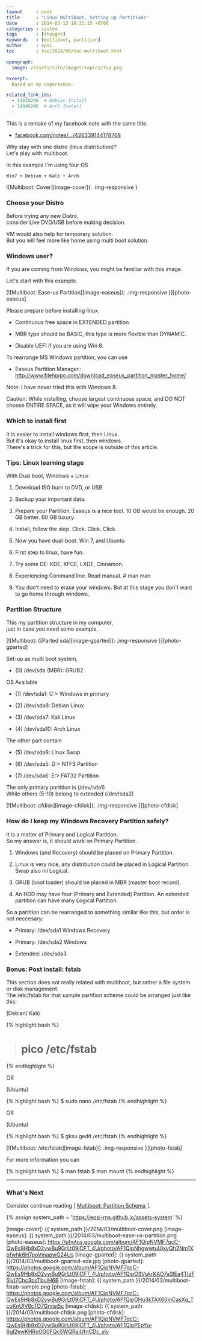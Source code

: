 ```yaml
---
layout     : post
title      : "Linux Multiboot, Setting up Partitions"
date       : 2014-03-13 18:31:15 +0700
categories : system
tags       : [thought]
keywords   : [multiboot, partition]
author     : epsi
toc        : toc/2018/05/toc-multiboot.html

opengraph:
  image: /assets/site/images/topics/tux.png

excerpt:
  Based on my experience.

related_link_ids: 
  - 14010246  # Debian Install
  - 14040246  # Arch Install
---
```


This is a remake of my facebook note with the same title.

* [facebook.com/notes/.../426339144178768][facebook-note]

Why stay with one distro (linux distribution)?<br/>
Let's play with multiboot.

In this example I'm using four OS

	Win7 + Debian + Kali + Arch

![Multiboot: Cover][image-cover]{: .img-responsive }

### Choose your Distro 

Before trying any new Distro,<br/>
consider Live DVD/USB before making decision.

VM would also help for temporary solution.<br/>
But you will feel more like home using multi boot solution.


### Windows user? 

If you are coming from Windows, you might be familiar with this image.

Let's start with this example.

[![Multiboot: Ease-us Partition][image-easeus]{: .img-responsive }][photo-easeus]


Please prepare before installing linux.

* Continuous free space in EXTENDED partition

* MBR type should be BASIC, this type is more flexible than DYNAMIC.

* Disable UEFI if you are using Win 8.


To rearrange MS Windows partition, you can use

* Easeus Partition Manager.: http://www.filehippo.com/download_easeus_partition_master_home/

Note: I have never tried this with Windows 8.

Caution: While installing, choose largest continuous space, and DO NOT choose ENTIRE SPACE, as it will wipe your Windows entirely.


### Which to install first 

It is easier to install windows first, then Linux.<br/>
But it's okay to install linux first, then windows.<br/>
There's a trick for this, but the scope is outside of this article.


### Tips: Linux learning stage 

With Dual boot, Windows + Linux

1. Download ISO burn to DVD, or USB

2. Backup your important data.

3. Prepare your Partition. Easeus is a nice tool. 10 GB would be enough. 20 GB better. 60 GB luxury.

4. Install, follow the step. Click. Click. Click.

5. Now you have dual-boot. Win 7, and Ubuntu

6. First step to linux, have fun.

7. Try some DE: KDE, XFCE, LXDE, Cinnamon.

8. Experiencing Command line. Read manual. # man man

9. You don't need to erase your windows. But at this stage you don't want to go home through windows.


### Partition Structure 

This my partition structure in my computer,<br/>
just in case you need some example.

[![Multiboot: GParted sda][image-gparted]{: .img-responsive }][photo-gparted]

Set-up as multi boot system,

* (0) /dev/sda (MBR): GRUB2

OS Available

* (1) /dev/sda1: C:> Windows in primary

* (2) /dev/sda8: Debian Linux

* (3) /dev/sda7: Kali Linux

* (4) /dev/sda10: Arch Linux


The other part contain

* (5) /dev/sda9: Linux Swap

* (6) /dev/sda5: D:> NTFS Partition

* (7) /dev/sda6: E:> FAT32 Partition

The only primary partition is (/dev/sda1)<br/>
While others (5-10) belong to extended (/dev/sda2)

[![Multiboot: cfdisk][image-cfdisk]{: .img-responsive }][photo-cfdisk]

### How do I keep my Windows Recovery Partition safely? 

It is a matter of Primary and Logical Partition.<br/>
So my answer is, it should work on Primary Partition.

1. Windows (and Recovery) should be placed on Primary Partition.

2. Linux is very nice, any distribution could be placed in Logical Partition. Swap also ini Logical.

3. GRUB (boot loader) should be placed in MBR (master boot record).

4. An HDD may have four (Primary and Extended) Partition. An extended partition can have many Logical Partition.

So a partition can be rearranged to something similar like this, but order is not neccesary:

* Primary: /dev/sda1 Windows Recovery

* Primary: /dev/sda2 Windows

* Extended: /dev/sda3


### Bonus: Post Install: fstab 

This section does not really related with multiboot, but rather a file system or disk management.<br/>
The /etc/fstab for that sample partition scheme could be arranged just like this:

(Debian/ Kali)

{% highlight bash %}
># pico /etc/fstab
{% endhighlight %}

OR

(Ubuntu)

{% highlight bash %}
 $ sudo nano /etc/fstab
{% endhighlight %}

OR

(Ubuntu)

{% highlight bash %}
 $ gksu gedit /etc/fstab
{% endhighlight %}

[![Multiboot: /etc/fstab][image-fstab]{: .img-responsive }][photo-fstab]

For more information you can

{% highlight bash %}
 $ man fstab
 $ man mount
{% endhighlight %}

-- -- --

### What's Next

Consider continue reading [ [Multiboot: Partition Schema][local-part-config] ].


[//]: <> ( -- -- -- links below -- -- -- )

{% assign system_path = 'https://epsi-rns.github.io/assets-system' %}

[local-part-config]:    /system/2018/05/21/linux-multiboot.html

[facebook-note]:	https://www.facebook.com/notes/epsi-r-nurwijayadi/linux-multiboot/426339144178768
[image-cover]:      {{ system_path }}/2014/03/multiboot-cover.png
[image-easeus]:     {{ system_path }}/2014/03/multiboot-ease-us-partition.png
[photo-easeus]:     https://photos.google.com/album/AF1QipNVMF7qcC-QwEs9Hb8xD2ywBu9GrLt09jCFT_4U/photo/AF1QipNhgwwtuUixyQh2Nm1Xbfwhk6H7poVmapwG24Us
[image-gparted]:    {{ system_path }}/2014/03/multiboot-gparted-sda.jpg
[photo-gparted]:    https://photos.google.com/album/AF1QipNVMF7qcC-QwEs9Hb8xD2ywBu9GrLt09jCFT_4U/photo/AF1QipO3VgkrKAO7a3lEa4TldF5lvI7Chc3psTbuIH6B
[image-fstab]:      {{ system_path }}/2014/03/multiboot-fstab-sample.png
[photo-fstab]:      https://photos.google.com/album/AF1QipNVMF7qcC-QwEs9Hb8xD2ywBu9GrLt09jCFT_4U/photo/AF1QipOHu3kTAX60inCasXq_TcoKnUlV6cTD7Gmjsi5c
[image-cfdisk]:     {{ system_path }}/2014/03/multiboot-cfdisk.png
[photo-cfdisk]:     https://photos.google.com/album/AF1QipNVMF7qcC-QwEs9Hb8xD2ywBu9GrLt09jCFT_4U/photo/AF1QipPEpYu-6gI2ewKHRxOG0FQc5WQRajUfnCDc_sly
